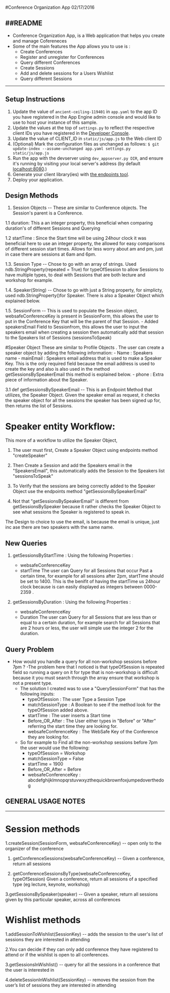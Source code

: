 #Conference Organization App 02/17/2016

##README
------
- Conference Organization App, is a Web application that helps you create and manage Cofereneces 
- Some of the main features the App allows you to use is :
	- Create Conferences 
	- Register and unregister for Conferences 
	- Query different Conferences
	- Create Sessions 
	- Add and delete sessions for a Users Wishlist
	- Query different Sessions 

----------------------------------------------------------------------------

## Setup Instructions
1. Update the value of `ancient-ceiling-119401` in `app.yaml` to the app ID you
   have registered in the App Engine admin console and would like to use to host
   your instance of this sample.
1. Update the values at the top of `settings.py` to
   reflect the respective client IDs you have registered in the
   [Developer Console][1].
1. Update the value of CLIENT_ID in `static/js/app.js` to the Web client ID
1. (Optional) Mark the configuration files as unchanged as follows:
   `$ git update-index --assume-unchanged app.yaml settings.py static/js/app.js`
1. Run the app with the devserver using `dev_appserver.py DIR`, and ensure it's running by visiting
   your local server's address (by default [localhost:8080][2].)
1. Generate your client library(ies) with [the endpoints tool][3].
1. Deploy your application.


[1]: https://console.developers.google.com/
[2]: https://localhost:8080/
[3]: https://developers.google.com/appengine/docs/python/endpoints/endpoints_tool

## Design Methods 

1. Session Objects -- These are similar to Conference objects. The Session's parent is a Conference. 

1.1 duration: This a an integer property, this beneficial when comparing duration's of different Sessions and Querying 

1.2 startTime : Since the Start time will be using 24hour clock it was beneficial here to use an integer property, the allowed for easy comparisons of different session start times. Allows for less worry about am and pm, just in case there are sessions at 6am and 6pm.

1.3. Session Type -- Chose to go with an array of strings. Used ndb.StringProperty(repeated = True) for typeOfSession to allow Sessions to have multiple types, to deal with Sessions that are both lecture and workshop for example.

1.4. Speaker(String) -- Chose to go with just a String property, for simplicty, used ndb.StringProperty()for Speaker. There is also a Speaker Object which explained below. 

1.5. SessionForm -- This is used to populate the Session object, websafeConferenceKey is present in SessionForm, this allows the user to put in the Conference Key that will be the parent of that Session. 
	- Added speakersEmail Field to Sessionfrom, this allows the user to input the speakers email when creating a session then automatically add that session to the Speakers list of Sessions (sessionsToSpeak)


#Speaker Object 
These are similar to Profile Objects . The user can create a speaker object by adding the following information:
    - Name : Speakers name
    - mainEmail : Speakers email address that is used to make a Speaker Key. This is the only required field because the email address is used to create the key and also is also used in the method getSessionsBySpeakerEmail this method is explained below.
    - phone : Extra piece of information about the Speaker.

3.1  def getSessionsBySpeakerEmail -- This is an Endpoint Method that utilizes, the Speaker Object. Given the speaker email as request, it checks the speaker object for all the sessions the speaker has been signed up for, then returns the list of Sessions. 

# Speaker entity Workflow:
This more of a workflow to utilize the Speaker Object,
1. The user must first, Create a Speaker Object using endpoints method "createSpeaker"

2. Then Create a Session and add the Speakers email in the "SpeakersEmail", this automatically adds the Session to the Speakers   list "sessionsToSpeak"

3. To Verify that the sessions are being correctly added to the Speaker Object use the endpoints method "getSessionsBySpeakerEmail"

4. Not that "getSessionsBySpeakerEmail" is different from getSessionsBySpeaker because it rather checks the Speaker Object to see what sessions the Speaker is registered to speak in.

The Design to choice to use the email, is because the email is unique, just inc ase there are two speakers with the same name.




## New Queries 
1. getSessionsByStartTime : 
	Using the following Properties :
	- websafeConferenceKey
	- startTime
	The user can Query for all Sessions that occur Past a certain time, for example for all sessions after 2pm, startTime should be set to 1400.  This is the benifit of having the startTime us 24hour clock because is can easily displayed as integers between 0000-2359 . 


1. getSessionsByDuration : 
	Using the following Properties :
	- websafeConferenceKey
	- Duration
	The user can Query for all Sessions that are less than or equal to a certain duration, for example search for all Sessions that are 2 hours or less, the user will simple use the integer 2 for the duration. 


## Query Problem
- How would you handle a query for all non-workshop sessions before 7pm ?
    -The problem here that I noticed is that typeOfSession is repeated field so running a query on it for type that is non-workshop is difficult because it you must search through the array ensure that workshop is not a present type.
    - The solution I created was to use a "QuerySessionForm" that has the following inputs:
        - typeOfSession : The user Type a Session Type
        - matchSessionType : A Boolean to see if the method look for the typeOfSession added above.
        - startTime : The user inserts a Start time
        - Before_OR_After : The User either types in "Before" or "After" referring the start time they are looking for.
        - websafeConferenceKey : The WebSafe Key of the Conference they are looking for.
    - So for example to Find all the non-workshop sessions before 7pm the user would use the following:
        - typeOfSession = Workshop
        - matchSessionType = False
        - startTime = 1900
        - Before_OR_After = Before
        - websafeConferenceKey : abcdefghijklmnopqrstuvwxyzthequickbrownfoxjumpedoverthedog 



## GENERAL USAGE NOTES
-------------------

# Session methods
1.createSession(SessionForm, websafeConferenceKey) -- open only to the organizer of the conference
1. getConferenceSessions(websafeConferenceKey) -- Given a conference, return all sessions

2. getConferenceSessionsByType(websafeConferenceKey, typeOfSession) Given a conference, return all sessions of a specified type (eg lecture, keynote, workshop)

3.getSessionsBySpeaker(speaker) -- Given a speaker, return all sessions given by this particular speaker, across all conferences

# Wishlist methods
1.addSessionToWishlist(SessionKey) -- adds the session to the user's list of sessions they are interested in attending

2.You can decide if they can only add conference they have registered to attend or if the wishlist is open to all conferences.

3.getSessionsInWishlist() -- query for all the sessions in a conference that the user is interested in

4.deleteSessionInWishlist(SessionKey) -- removes the session from the user’s list of sessions they are interested in attending













